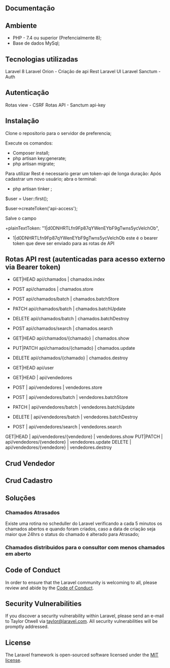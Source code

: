 ## Documentação

## Ambiente
- PHP - 7.4 ou superior (Prefencialmente 8);
- Base de dados MySql;

## Tecnologias utilizadas
Laravel 8
Laravel Orion - Criação de api Rest
Laravel UI
Laravel Sanctum - Auth


## Autenticação

Rotas view -  CSRF 
Rotas API - Sanctum api-key

## Instalação 

Clone o repositorio para o servidor de preferencia;

Execute os comandos:
- Composer install;
- php artisan key:generate;
- php artisan migrate;

Para utilizar Rest é necessario gerar um token-api de longa duração:
Após cadastrar um novo usuário;
abra o terminal: 
- php artisan tinker ;

$user = User::first();

$user->createToken('api-access');

Salve o campo

+plainTextToken: "1|d0DNHRTLfn9Fp87qYWenEYbF9gTwns5ycVeIchOb",

- 1|d0DNHRTLfn9Fp87qYWenEYbF9gTwns5ycVeIchOb este é o bearer token que deve ser enviado para as rotas de API

## Rotas API rest (autenticadas para acesso externo via Bearer token)

- GET|HEAD  api/chamados        | chamados.index
-  POST     api/chamados        | chamados.store
-  POST     api/chamados/batch  | chamados.batchStore 
-  PATCH    api/chamados/batch  | chamados.batchUpdate
-  DELETE   api/chamados/batch  | chamados.batchDestroy 
-  POST     api/chamados/search | chamados.search

- GET|HEAD  api/chamados/{chamado}     | chamados.show
- PUT|PATCH api/chamados/{chamado}     | chamados.update 
- DELETE    api/chamados/{chamado}     | chamados.destroy 

- GET|HEAD  api/user                   

- GET|HEAD  | api/vendedores 
- POST      | api/vendedores             | vendedores.store 
- POST      | api/vendedores/batch       | vendedores.batchStore
- PATCH     | api/vendedores/batch       | vendedores.batchUpdate
- DELETE    | api/vendedores/batch       | vendedores.batchDestroy
- POST      | api/vendedores/search      | vendedores.search          

GET|HEAD  | api/vendedores/{vendedore} | vendedores.show 
PUT|PATCH | api/vendedores/{vendedore} | vendedores.update
DELETE    | api/vendedores/{vendedore} | vendedores.destroy 

## Crud Vendedor

## Crud Cadastro

## Soluções

### Chamados Atrasados

Existe uma rotina no scheduller do Laravel verificando a cada 5 minutos os chamados abertos e quando foram criados, caso a data de criação seja maior que 24hrs o status do chamado é alterado para Atrasado;

### Chamados distribuidos para o consultor com menos chamados em aberto



## Code of Conduct

In order to ensure that the Laravel community is welcoming to all, please review and abide by the [Code of Conduct](https://laravel.com/docs/contributions#code-of-conduct).

## Security Vulnerabilities

If you discover a security vulnerability within Laravel, please send an e-mail to Taylor Otwell via [taylor@laravel.com](mailto:taylor@laravel.com). All security vulnerabilities will be promptly addressed.

## License

The Laravel framework is open-sourced software licensed under the [MIT license](https://opensource.org/licenses/MIT).
